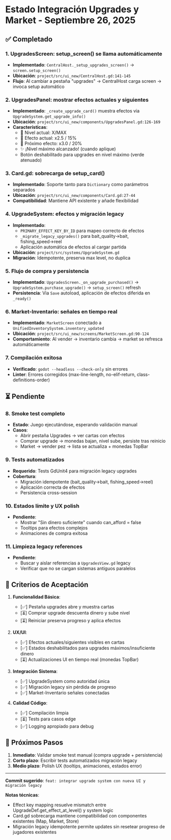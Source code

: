 # Estado Integración Upgrades y Market - Septiembre 26, 2025

## ✅ Completado

### 1. UpgradesScreen: setup_screen() se llama automáticamente
- **Implementado**: `CentralHost._setup_upgrades_screen()` → `screen.setup_screen()`
- **Ubicación**: `project/src/ui_new/CentralHost.gd:141-145`
- **Flujo**: Al cambiar a pestaña "upgrades" → CentralHost carga screen → invoca setup automático

### 2. UpgradesPanel: mostrar efectos actuales y siguientes
- **Implementado**: `_create_upgrade_card()` muestra efectos via `UpgradeSystem.get_upgrade_info()`
- **Ubicación**: `project/src/ui_new/components/UpgradesPanel.gd:126-169`
- **Características**:
  - 🔹 Nivel actual: X/MAX
  - 🔹 Efecto actual: x2.5 / 15%
  - 🔸 Próximo efecto: x3.0 / 20%
  - ✨ ¡Nivel máximo alcanzado! (cuando aplique)
  - Botón deshabilitado para upgrades en nivel máximo (verde atenuado)

### 3. Card.gd: sobrecarga de setup_card()
- **Implementado**: Soporte tanto para `Dictionary` como parámetros separados
- **Ubicación**: `project/src/ui_new/components/Card.gd:27-44`
- **Compatibilidad**: Mantiene API existente y añade flexibilidad

### 4. UpgradeSystem: efectos y migración legacy
- **Implementado**:
  - `PRIMARY_EFFECT_KEY_BY_ID` para mapeo correcto de efectos
  - `_migrate_legacy_upgrades()` para bait_quality→bait, fishing_speed→reel
  - Aplicación automática de efectos al cargar partida
- **Ubicación**: `project/src/systems/UpgradeSystem.gd`
- **Migración**: Idempotente, preserva max level, no duplica

### 5. Flujo de compra y persistencia
- **Implementado**: `UpgradesScreen._on_upgrade_purchased()` → `UpgradeSystem.purchase_upgrade()` → `setup_screen()` refresh
- **Persistencia**: Via `Save` autoload, aplicación de efectos diferida en `_ready()`

### 6. Market-Inventario: señales en tiempo real
- **Implementado**: `MarketScreen` conectado a `UnifiedInventorySystem.inventory_updated`
- **Ubicación**: `project/src/ui_new/screens/MarketScreen.gd:90-124`
- **Comportamiento**: Al vender → inventario cambia → market se refresca automáticamente

### 7. Compilación exitosa
- **Verificado**: `godot --headless --check-only` sin errores
- **Linter**: Errores corregidos (max-line-length, no-elif-return, class-definitions-order)

## ⏳ Pendiente

### 8. Smoke test completo
- **Estado**: Juego ejecutándose, esperando validación manual
- **Casos**:
  - Abrir pestaña Upgrades → ver cartas con efectos
  - Comprar upgrade → monedas bajan, nivel sube, persiste tras reinicio
  - Market → vender pez → lista se actualiza + monedas TopBar

### 9. Tests automatizados
- **Requerido**: Tests GdUnit4 para migración legacy upgrades
- **Cobertura**:
  - Migración idempotente (bait_quality→bait, fishing_speed→reel)
  - Aplicación correcta de efectos
  - Persistencia cross-session

### 10. Estados límite y UX polish
- **Pendiente**:
  - Mostrar "Sin dinero suficiente" cuando can_afford = false
  - Tooltips para efectos complejos
  - Animaciones de compra exitosa

### 11. Limpieza legacy references
- **Pendiente**:
  - Buscar y aislar referencias a `UpgradesView.gd` legacy
  - Verificar que no se cargan sistemas antiguos paralelos

## 🎯 Criterios de Aceptación

1. **Funcionalidad Básica**:
   - [✅] Pestaña upgrades abre y muestra cartas
   - [⏳] Comprar upgrade descuenta dinero y sube nivel
   - [⏳] Reiniciar preserva progreso y aplica efectos

2. **UX/UI**:
   - [✅] Efectos actuales/siguientes visibles en cartas
   - [✅] Estados deshabilitados para upgrades máximos/insuficiente dinero
   - [⏳] Actualizaciones UI en tiempo real (monedas TopBar)

3. **Integración Sistema**:
   - [✅] UpgradeSystem como autoridad única
   - [✅] Migración legacy sin pérdida de progreso
   - [✅] Market-Inventario señales conectadas

4. **Calidad Código**:
   - [✅] Compilación limpia
   - [⏳] Tests para casos edge
   - [✅] Logging apropiado para debug

## 🚀 Próximos Pasos

1. **Inmediato**: Validar smoke test manual (compra upgrade + persistencia)
2. **Corto plazo**: Escribir tests automatizados migración legacy
3. **Medio plazo**: Polish UX (tooltips, animaciones, estados error)

---

**Commit sugerido**: `feat: integrar upgrade system con nueva UI y migración legacy`

**Notas técnicas**:
- Effect key mapping resuelve mismatch entre UpgradeDef.get_effect_at_level() y system logic
- Card.gd sobrecarga mantiene compatibilidad con componentes existentes (Map, Market, Store)
- Migración legacy idempotente permite updates sin resetear progreso de jugadores existentes
